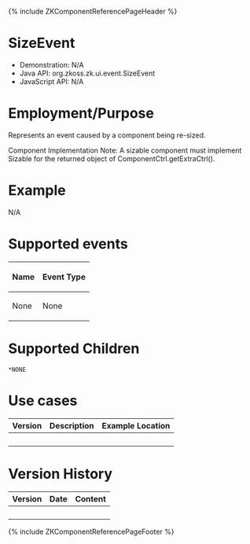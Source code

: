 {% include ZKComponentReferencePageHeader %}

# SizeEvent

- Demonstration: N/A
- Java API: <javadoc>org.zkoss.zk.ui.event.SizeEvent</javadoc>
- JavaScript API: N/A

# Employment/Purpose

Represents an event caused by a component being re-sized.

Component Implementation Note: A sizable component must implement
Sizable for the returned object of ComponentCtrl.getExtraCtrl().

# Example

N/A

# Supported events

<table>
<thead>
<tr class="header">
<th><center>
<p>Name</p>
</center></th>
<th><center>
<p>Event Type</p>
</center></th>
</tr>
</thead>
<tbody>
<tr class="odd">
<td><p>None</p></td>
<td><p>None</p></td>
</tr>
</tbody>
</table>

# Supported Children

`*NONE`

# Use cases

| Version | Description | Example Location |
|---------|-------------|------------------|
|         |             |                  |

# Version History

| Version | Date | Content |
|---------|------|---------|
|         |      |         |

{% include ZKComponentReferencePageFooter %}
